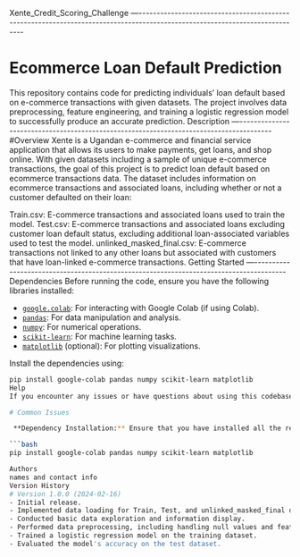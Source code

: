 Xente_Credit_Scoring_Challenge
—----------------------------------------------------------------------------------------------------------------------------
# Ecommerce Loan Default Prediction
This repository contains code for predicting individuals’ loan default based on e-commerce transactions with given datasets. The project involves data preprocessing, feature engineering, and training a logistic regression model to successfully produce an accurate prediction. 
Description
—---------------------------------------------------------------------------------------
#Overview
Xente is a Ugandan e-commerce and financial service application that allows its users to make payments, get loans, and shop online. With given datasets including a sample of unique e-commerce transactions, the goal of this project is to predict loan default based on ecommerce transactions data. The dataset includes information on ecommerce transactions and associated loans, including whether or not a customer defaulted on their loan: 

Train.csv: E-commerce transactions and associated loans used to train the model.
Test.csv: E-commerce transactions and associated loans excluding customer loan default status, excluding additional loan-associated variables used to test the model.
unlinked_masked_final.csv: E-commerce transactions not linked to any other loans but associated with customers that have loan-linked e-commerce transactions. 
Getting Started
—---------------------------------------------------------------------------------------
Dependencies
Before running the code, ensure you have the following libraries installed:

- [`google.colab`](https://pypi.org/project/google-colab/): For interacting with Google Colab (if using Colab).
- [`pandas`](https://pandas.pydata.org/): For data manipulation and analysis.
- [`numpy`](https://numpy.org/): For numerical operations.
- [`scikit-learn`](https://scikit-learn.org/): For machine learning tasks.
- [`matplotlib`](https://matplotlib.org/) (optional): For plotting visualizations.

Install the dependencies using:

```bash
pip install google-colab pandas numpy scikit-learn matplotlib
Help
If you encounter any issues or have questions about using this codebase for Ecommerce Loan Default Prediction, consider the following:

# Common Issues

 **Dependency Installation:** Ensure that you have installed all the required dependencies listed in the 'Prerequisites' section. Use the provided installation command to install them.

```bash
pip install google-colab pandas numpy scikit-learn matplotlib

Authors
names and contact info
Version History
# Version 1.0.0 (2024-02-16)
- Initial release.
- Implemented data loading for Train, Test, and unlinked_masked_final datasets.
- Conducted basic data exploration and information display.
- Performed data preprocessing, including handling null values and feature engineering.
- Trained a logistic regression model on the training dataset.
- Evaluated the model's accuracy on the test dataset.
